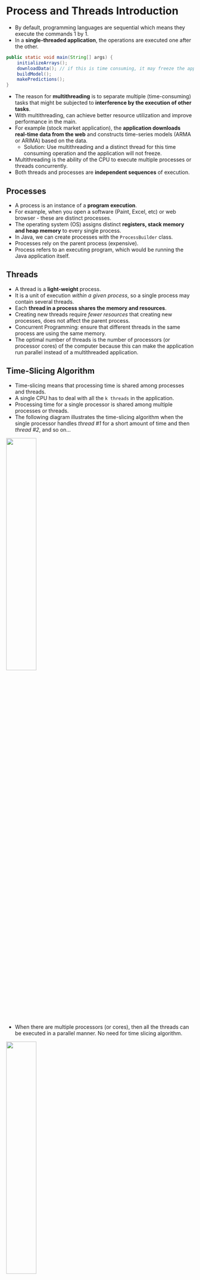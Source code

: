 # Process and Threads Introduction

- By default, programming languages are sequential which means they execute the commands 1 by 1.
- In a **single-threaded application**, the operations are executed one after the other.

```java
public static void main(String[] args) {
    initializeArrays();
    downloadData(); // if this is time consuming, it may freeze the application
    buildModel();
    makePredictions();
}
```

- The reason for **multithreading** is to separate multiple (time-consuming) tasks that might be subjected to **interference by the execution of other tasks**.
- With multithreading, can achieve better resource utilization and improve performance in the main.
- For example (stock market application), the **application downloads real-time data from the web** and constructs time-series models (ARMA or ARIMA) based on the data.
  - Solution: Use multithreading and a distinct thread for this time consuming operation and the application will not freeze.
- Multithreading is the ability of the CPU to execute multiple processes or threads concurrently.
- Both threads and processes are **independent sequences** of execution.

## Processes

- A process is an instance of a **program execution**.
- For example, when you open a software (Paint, Excel, etc) or web browser - these are distinct processes.
- The operating system (OS) assigns distinct **registers, stack memory and heap memory** to every single process.
- In Java, we can create processes with the `ProcessBuilder` class.
- Processes rely on the parent process (expensive).
- Process refers to an executing program, which would be running the Java application itself.

## Threads

- A thread is a **light-weight** process.
- It is a unit of execution _within a given process_, so a single process may contain several threads.
- Each **thread in a process shares the memory and resources**.
- Creating new threads require _fewer resources_ that creating new processes, does not affect the parent process.
- Concurrent Programming: ensure that different threads in the same process are using the same memory.
- The optimal number of threads is the number of processors (or processor cores) of the computer because this can make the application run parallel instead of a multithreaded application.

## Time-Slicing Algorithm

- Time-slicing means that processing time is shared among processes and threads.
- A single CPU has to deal with all the `k threads` in the application.
- Processing time for a single processor is shared among multiple processes or threads.
- The following diagram illustrates the time-slicing algorithm when the single processor handles _thread #1_ for a short amount of time and then _thread #2_, and so on...

<img src="./pics/time_slicing_algorithm.png" width="40%" />

- When there are multiple processors (or cores), then all the threads can be executed in a parallel manner. No need for time slicing algorithm.

<img src="./pics/parallel_execution.png" width="40%" />

## Benefits of Multithreading

- Can design more **responsive application**, can perform several operations concurrently.
- Can achieve **better resource utilization** (CPU utilization). By default, every Java application is single threaded. Can utilize **more CPU cores** with multiple threads.
- Can **improve performance** by utilizing CPU cores and run the threads in parallel.

## Downsides of Multithreading

- Threads are manipulating data that are located on the **same memory area** because they belong the same process - synchronization is not that straight-forward.
  - data may become inconsistent if multiple threads are manipulating the same data at the same time.
- Difficult to design and test/debug multithreaded applications.
- **Using multiple threads is expensive** - CPU has to save local data, application pointer, etc. of the current thread and has to load the other thread as well.
  - Switching between threads is a long operation. (expensive)

<img src="./pics/multithreading_disadvantage.png" width="40%" />

- It is **expensive to switch between multiple threads** - this is why an algorithm may become too slow with multiple threads.
- **RULE OF THUMB**: For small problems and applications, it is unnecessary to use multiple threads.

## Thread Lifecycle

1. `New` State
   - Every thread is in the new state until we call the `start()` method.
2. `Active` State
   - When we call the `start()` method on the given thread.
   - There are 2 sub-states:
     - `runnable`: ready to be executed but may not be currently executing because CPU is running another thread due to the time-slicing algorithm.
     - `running`: when the thread's turn comes, it enters the running state and executes the `run()` method.
3. `Blocked` / `Waiting` State
   - In this state, a thread is temporarily inactive and not consuming CPU time.
   - The thread may enter the blocked state or waiting state for various reasons, such as waiting for I/O operations, waiting for synchronization, or explicitly calling methods like `join()` or `sleep()`.
     - `join()`: waiting for another thread to be completed.
   - The _Thread Scheduler_ is responsible for resuming a blocked or waiting thread when the condition it was waiting for is satisfied.
4. `Terminated` State
   - When a thread has finished it's task.

## 3 Methods to Start Threads

1. Implementing the `Runner` interface

```java
class Runner2 implements Runnable {
    @Override
    public void run() {
        for (int i = 0; i < 10; i++) {
            System.out.println("Runner2: " + i);
        }
    }
}

public class Main {
    public static void main(String[] args) {
        Thread t2 = new Thread(new Runner2());
        t1.start();
    }
}
```

2. Extending the `Thread` class

```java
class Runner1 extends Thread {
    @Override
    public void run() {
        for (int i = 0; i < 10; i++) {
            System.out.println("Runner1: " + i);
        }
    }
}

public class Main {
    public static void main(String[] args) {
        Thread t1 = new Runner1();
        t1.start();
    }
}
```

3. Creating a inline thread

```java
    public static void main(String[] args) {
        Thread t3 = new Thread(new Runnable() {
            @Override
            public void run() {
                for (int i = 0; i < 10; i++) {
                    System.out.println("Runner3: " + i);
                }
            }
        });
        t3.start();
    }
```

## Use `Runnable` interface or `Thread` classes?

- Usually using the `Runnable` interface approach is preferred.
  - If we extends `Thread` then we can't extend any other class (usually a huge disadvantage) because in Java, a given class can extends one class exclusively.
  - A class may implement more interfaces as well - so implementing the `Runnable` interface can do no harm in the software logic.

## `sleep()`

- `Thread.sleep()` pauses the execution of the current thread for a specified duration (in _milliseconds_).
- Introduces delays or pauses in the program's execution.
- `Thread.sleep()` method can be used for controlling the timing of certain operations or introducing delays between actions.
- Throws an `InterruptedException` if the thread is interrupted by another thread.

## `join()`

- `Thread.join()` allows one thread to wait for the completion of another thread.
- When a thread invokes the `join()` method on another thread, it waits for that thread to finish its execution before continuing its own execution.
- In the example below:
  - By calling `t1.join()`, the main thread waits for `t1` to finish execution before continuing. Same for `t2`.
  - The `join()` calls ensure that the output from the main thread ("Finished with Threads...") is only printed once both `t1` and `t2` have finished their tasks.

```java
t1.start();
t2.start();

try {
    t1.join(); // Main thread waits for thread1 to complete
    t2.join(); // Main thread waits for thread2 to complete
} catch (InterruptedException e) {
    e.printStackTrace();
}

System.out.println("Finished with Threads...");
```

# Daemon and Worker Threads

- A thread in Java can be **daemon thread** or a standard **worker thread**.
- When a Java program starts, then one thread begins running immediately, i.e., `main` thread. It starts the main method.
- Can create child threads from the `main` thread. The main thread is the last thread to finish execution because it performs various shutdown operations.
- **daemon threads** are intended as helper threads, e.g., for garbage collection.

<img src="./pics/daemon_vs_worker_threads.png" width="40%" />

- Daemon threads are _low priority_ threads that run in the background to perform tasks such as garbage collection.
- Usually we create daemon threads for I/O operations or services (smartphone services such as NFC or Bluetooth communication).
  - Can create a daemon thread for a smartphone application to look for smart-watches to pair with.
- Daemon threads are **terminated by the JVM when all other worker threads are terminated** (finish execution).
  - They do not prevent the JVM from exiting when all non-daemon threads have finished executing.
  - When all worker threads have completed their execution, the JVM terminates any remaining daemon threads without allowing them to finish their work.
  - Recommended to use daemon threads for tasks that are safe to be terminated abruptly and do not require precise completion.
- _Main difference_: worker threads are not terminated while daemon threads are interrupted by the JVM.

```java
// Setting a thread as a Daemon Thread
t1.setDaemon(true);
```

## Thread Priority

<img src="./pics/thread_priority.png" width="60%" />

- Time-slicing algorithm is handled by Thread Scheduler.
- Can assign a priority value (1-10) to every Thread
  - default priority value is 5
  - `MIN_PRIORITY`: 1
  - `MAX_PRIORITY`: 10
- Threads with the _same priority_ value (default priority is 5) are executed in a **FIFS** (first-in-first-served) manner - the thread scheduler store the threads in a **queue**.
- Higher priority threads are executed before lower priority threads but it depends on the underlying OS (thread starvation is avoided).
  - E.g., main thread with default priority of 5 could be executed before threads with priority of 10.

```java
// Thread with priority 10
Thread t = new Thread(new WorkerThread());

t.setPriority(Thread.MAX_PRIORITY);
t.start();
```

# Memory Management of Threads

<img src="./pics/heap_and_stack_memory.png" width="40%" />

- Threads (of the same process) run in a shared memory space, while processes run in separate memory spaces.

| Stack Memory                                              | Heap Memory              |
| --------------------------------------------------------- | ------------------------ |
| Stores local variables, method arguments and method calls | Stores object references |
| Fast                                                      | Slow                     |
| Smaller memory                                            | Larger memory            |

- Every thread has its own stack memory but all threads share the heap memory (shared memory space). Thus, synchronization is needed.
- The main purpose of **synchronization** is the sharing of resources without interference using mutual exclusion.
  - So that threads cannot interfere the sharing of resources in Heap Memory.

## Synchronization

- Located in `~/_004_thread_memory_synchronization`

```java
public void increment() {
    counter++;
}
```

- In the example below,
  - Reading the number from memory
  - Incrementing the value
  - Writing the number to memory
  - Return with the variable
- These operations seems to be atomic in the sense that requires only a single operation but this is not the case.
  - It takes some time to finish with the _increment operation_.
  - During this procedure, another thread may call this method as well with the original counter value.
  - If both threads call this method at the same time, they share the same variable `counter` memory.
    - counter = 0
    - Thread 1: counter = counter + 1 = 1
    - Thread 2: counter = counter + 1 = 1
    - Final value counter = 1

```java
public static synchronized void increment() {
    counter++;
}
```

- Using the `synchronized` keyword helps to ensure that this method is only executed by a single thread at a given time, provides mutual exclusion
- Provides **mutual exclusion**.
- Ensures **thread safety** when multiple threads access shared data or critical sections of code concurrently.
- If the methods are accessing different variables that are not shared among multiple threads, there is no risk of data inconsistency or race conditions, and synchronization is not required.
- **Race Condition**: occurs when 2 or more threads access shared data concurrently, leading to unpredictable and incorrect behavior due to the uncontrolled interleaving of their operations.

## Intrinsic Lock (Monitor Lock)

```java
public synchronized void increment() {
    counter++;
}
```

- Every object in Java has an intrinsic lock.
- "A thread that needs exclusive and consistent access to an object's fields has to acquire the object's intrinsic lock before accessing them, and then release the intrinsic lock when it's done with them."
- Due to the monitor lock, **no 2 threads can execute the same `synchronized` method at the same time**.
- Only a single thread can acquire the intrinsic lock of the class.
- When the `synchronized` keyword is used, the thread acquires the intrinsic lock of the application.
- Removing the `synchronized` keyword allows the method to be called without acquiring the intrinsic lock. (faster)
- When a method is declared as `synchronized`, it means that only 1 thread can execute that method at a time.
  - A thread owns the intrinsic lock between the time is has acquired the lock and released the lock.
  - If a thread owns an intrinsic lock, no other thread can acquire the same lock.
- If multiple threads attempt to execute a `synchronized` method simultaneously, the additional threads will be blocked until the lock is released by the executing thread.
- If multiple `synchronized` methods are present in an object, different threads may need to wait for each other to release the lock associated with that object before they can proceed. This can lead to potential performance issues and contention.

### Object level locking (Intrinsic Lock)

- This is called object level locking because we get the monitor lock (intrinsic lock) associated with the object itself.

```java
public synchronized void increment() {
    counter++;
}

// block level lock
public void increment() {
    synchronized(this) {
        counter++;
    }
}
```

### Class level locking (Intrinsic Lock)

```java
public static synchronized void increment() {
    counter++;
}

public static void increment() {
    synchronized(ClassName.class) {
        counter++;
    }
}
```

- This is called class level locking because we get the monitor lock (intrinsic lock) associated with the class.
- Block level locks are generally recommended as they do not configure other execution in the method to be synchronized. So, only synchronized specific executions in the method.

## Locking with Custom Objects

```java
private static final Object lock1 = new Object();
private static final Object lock2 = new Object();

public static void increment1() {
    synchronized (lock1) {
        counter1++;
    }
}

public static void increment2() {
    synchronized (lock2) {
        counter2++;
    }
}
```

- Both methods are using independent locks.

## Thread Communication (`wait` and `notify`)

- Threads that are locking on the same intrinsic lock (monitor) can release the lock until the other thread calls `notify`.
- `wait()` and `notify()` methods can be used and called from _synchronized_ methods or blocks exclusively.

<img src="./pics/wait_and_notify.png" width="80%" />

- If there are 2 threads using the same intrinsic lock, the first thread goes into a waiting state with `wait()` but the second thread doesn't execute `notify()`, then thread 1 will be in the waiting state infinitely. This is called **deadlock**.

```java
class Process {

    public void produce() throws InterruptedException {
        synchronized (this) {
            System.out.println("Running the produce method...");
            wait();
            System.out.println("Again in the producer method...");
        }
    }

    public void consume() throws InterruptedException {
        Thread.sleep(1000);

        synchronized (this) {
            System.out.println("Consume method is executed...");
            notify();
            Thread.sleep(5000);
        }
    }

}
```

- In the example above, the behavior of `wait()` and `notify()` is such that when a thread calls `notify()`, it only signals to another waiting thread that it can wake up and attempt to reacquire the lock.
- However, the actual reacquisition of the lock by the waiting thread is not immediate.
- The waiting thread will only be able to proceed and acquire the lock when the notifying thread releases the lock by exiting the **synchronized** block.
  1. `consume()` method prints "Consume method is executed..."
  2. `consume()` method sleeps for 5 seconds (while still holding the lock as the synchronized block has not yet been exited).
  3. After 5 seconds, the `consume()` method releases the lock by exiting the synchronized block.
  4. `produce()` method acquires the lock and continues execution, printing "Again in the producer method...".

## Difference between `wait()` and `sleep()`

| `wait()`                                                    | `sleep()`                                                          |
| ----------------------------------------------------------- | ------------------------------------------------------------------ |
| Call `wait` on the Object.                                  | Call `sleep` on the Thread itself.                                 |
| `wait` can be the interrupted (need `InterruptedException`) | Sleep cannot be interrupted.                                       |
| `wait` must happen in a synchronized block.                 | Sleep does not have to be in a synchronized block.                 |
| `sleep` does not release the locks it hold.                 | `wait` releases the lock on the object that `wait()` is called on. |

## Releasing the Intrinsic Lock

- 2 ways to release the intrinsic lock with `wait()` and `notify()`
  - When a thread calls the `wait()` method, it releases the intrinsic lock (AKA monitor lock) that it holds, allowing other threads to acquire it.
  - When a thread calls the `notify()` method, it does not directly release the lock to the waiting thread, the thread continues to execute until it releases the lock explicitly by **exiting the synchronized block/method**.
- `notify()` is used to wake up one of the waiting threads that are waiting on the same monitor, allowing it to compete for the lock.
- The thread that calls `notify()` does not directly release the lock held by the waiting thread, it releases the lock itself at a later point.

<img src="./pics/sequence_of_events_for_wait_and_notify.png" width="60%" />

## Reentrant Locks

- Reentrant locks provide the ability for a thread to acquire the same lock multiple times without deadlocking itself, as long as it releases the lock the same number of times.
- It has the same behavior as the "synchronized approach" with some additional features.

```java
private Lock lock = new ReentrantLock(); // works too as Lock is an interface and ReentrantLock implements Lock
private ReentrantLock lock = new ReentrantLock();
lock.lock();
lock.unlock();
```

- `new ReentrantLock(boolean fairness)`
  - If the `fairness` parameter is set to be TRUE then the longest waiting thread will get the lock. (by default).
  - If the `fairness` parameter is set to FALSE, then there is no access order.
- **IMPORTANT**: a good approach is to use `try-catch-finally` blocks when doing the critical section and call `unlock()` in the finally block.
- A thread cannot acquire a lock owned by another thread but a given thread can acquire a lock that it owns.
- Allowing a thread to acquire the same lock more than once is called _re-entrant synchronization_.
- Example:
  - Consider recursive method calls.
  - If a given thread calls a recursive and synchronized method several times, then it is fine (note that in this case the same thread "enters" the synchronized block several times).
  - There will be no deadlock because of re-entrant synchronization.

## Locks and Synchronized Blocks

| Lock (Reentrant)                                                                                               | Synchronized Blocks                                |
| -------------------------------------------------------------------------------------------------------------- | -------------------------------------------------- |
| Can make a lock fair (**prevent thread starvation**)                                                           | Unfair by default                                  |
| Can check whether the given lock is held or not with `lock.isHeldByCurrentThread()` with `Reentrant` interface | Cannot check the lock status directly              |
| Can get the **list of waiting threads** for the given lock                                                     | Cannot directly access the list of waiting threads |
| Need `try-catch-finally` block                                                                                 | Don't need `try-catch-finally` block               |

## `volatile` Keyword

- `volatile` keyword in Java is used to indicate that a variable may be modified by multiple threads and it provides a lightweight synchronization mechanism for variables that are shared among threads.
- Used in scenarios where you have a variable that is accessed by multiple threads, and you want to ensure that changes made by 1 thread are immediately visible to other threads.
- Ensure that any read or write operation on the variable is directly performed on the main memory, rather than on a local cache specific to each thread.
- Guarantees visibility of changes made by 1 thread to other threads, helping to avoid certain subtle concurrency issues.

<img src="./pics/memory_of_threads.png" width="60%" />

- Every read of a `volatile` variable will be read from the **RAM** so from the main memory (not from cache).
  - usually variables are cached for performance reasons
  - caches are faster. Do not use `volatile` keyword is not necessary (it prevents instruction reordering which is a performance boost technique).
- `volatile` guarantees pushing to RAM, but pushing to RAM can happen even without volatile.

## When to use the `volatile` keyword?

1. Flag variables:
   - `volatile` is commonly used for boolean flags that control the execution of threads.
   - For example, a flag to stop a thread's execution when set to `true`.
   - Using `volatile` ensures that the flag's value is always visible to other threads.
2. Status variables:
   - If a variable represents the status of a shared resource and is updated by 1 thread, but read by multiple threads, marking it as `volatile` ensures that all threads see the most up-to-date status.
3. Performance considerations:
   - In some situations, using `volatile` can offer better performance compared to other synchronization mechanisms, especially when the shared variable is frequently read but rarely written.

## Stopping a Thread

- Need to use `volatile` keyword to ensure that the termination status of a thread is shared in the main memory (RAM).

```java
// Create a volatile variable to terminate the thread
private volatile boolean terminated;

// Create a setter
public void setTerminated(boolean terminated) {
    this.terminated = terminated;
}
```

## Deadlock

- Deadlock occurs when 2 or more threads wait forever for a lock or resource held by another thread.
- Deadlock is a state where 2 or more entities are stuck and unable to proceed because they are waiting for each other to release resources.

---

- Example of Deadlock in User Management Database table
  - Process 1 wants to update User A's profile and needs to acquire a lock on User A's row.
  - Process 2 wants to update User B's profile and needs to acquire a lock on User B's row.
  - If Process 1 already holds a lock on User A's row and also wants to update User B's row, while Process 2 already holds a lock on User B's row and wants to update User A's row, a **circular dependency** is created.
- Both processes are holding a lock on 1 row and are waiting for another row, resulting in a circular wait.
- Leads to a deadlock where both processes are stuck and cannot proceed further.

---

## Livelock

- Livelock occurs in concurrent systems, where 2 or more processes become stuck in a repetitive cycle of actions, unable to progress.
- Similar to deadlock, but in a livelock, the processes are not blocked or waiting for resources; they are continuously active, yet unable to make progress towards their goals.
- Often arise when multiple processes try to respond to a certain condition or event,but their actions end up interfering with each other, causing a perpetual loop.
- Unlike deadlocks, livelocks do not result in a complete system half, but it leads to an _inefficient utilization of resources_ and can severely _impact system performance_.
- Resolving a livelock typically involves careful analysis and modification of the affected processes' logic to break the repetitive cycle and enable progress.

---

- Practical Example to understand Livelock
  - 2 people trying to pass each other in a narrow hallway.
  - If both individuals move in the same direction at the same time to let the other person pass, hey end up blocking each other's path.
  - Then, they both step back to allow the other person to pass, which results in another collision.
  - The cycle repeats indefinitely, and neither person can make forward progress.

---

## How to handle deadlocks and livelocks?

- Ensure that **each thread acquires the locks in the same order** to avoid any _cyclic dependency_ in lock acquisition.
- Ensure that a thread does not block infinitely if it is unable to acquire a lock.
  - use `Lock` interface `tryLock()` method.
- Livelock can be handled with the methods above and some randomness
  - threads retry acquiring the locks at random intervals.

## Atomic Variables

- Provide atomicity guarantees for certain operations.
- Ensure that specific operations on the variable are executed atomically, meaning they are indivisible (cannot be interfered by other threads).
- Ensures thread-safety and avoids race conditions.
- Atomic variables should be used when you need to perform single, thread-safe operations on a single variable, such as incrementing, decrementing, or setting its value.
- Useful in scenarios with high contention, where multiple threads may simultaneously read and write to the same variable.

## When to use atomic variables over the `synchronized` keyword?

1. Simplicity
   - Atomic variables are simpler to use and understand, especially for simple operations on a single variable.
2. Performance
   - Atomic variables can offer better performance in high-contention scenarios compared to synchronized blocks as they have _lower overhead_.
   - `synchronized` keyword introduces higher overhead due to acquiring and releasing locks, which can impact performance, especially in scenarios with low contention.
3. Granularity
   - Atomic variables allow fine-grained control over the synchronization of specific operations, while `synchronized` keyword applies to entire blocks or methods.

## Classes for Atomic Variables

- In Java, the `java.util.concurrent.atomic` package provides several classes for atomic variables.

1. `AtomicInteger`: this class provides atomic operations for `int` values. Supports atomic increments, decrements, additions and comparisons.

```java
import java.util.concurrent.atomic.AtomicInteger;

AtomicInteger atomicInteger = new AtomicInteger(0);
atomicInteger.incrementAndGet(); // Atomically increments the value by 1 and returns the new value
atomicInteger.getAndAdd(5); // Atomically adds 5 to the value and returns the previous value
```

2. `AtomicLong`: Similar to `AtomicInteger`, this class provides atomic operations for `long` values.

```java
import java.util.concurrent.atomic.AtomicLong;

AtomicLong atomicLong = new AtomicLong(0L);
atomicLong.decrementAndGet(); // Atomically decrements the value by 1 and returns the new value
atomicLong.compareAndSet(10L, 15L); // Atomically compares the value with 10L and sets it to 15L if they match
```

3. `AtomicBoolean`: This class provides atomic operations for `boolean` values.

```java
import java.util.concurrent.atomic.AtomicBoolean;

AtomicBoolean atomicBoolean = new AtomicBoolean(true);
atomicBoolean.getAndSet(false); // Atomically sets the value to false and returns the previous value
```

4. `AtomicReference`: This class provides atomic operations for reference types.

```java
import java.util.concurrent.atomic.AtomicReference;

AtomicReference<String> atomicReference = new AtomicReference<>("Hello");
atomicReference.compareAndSet("Hello", "Hi"); // Atomically compares the value with "Hello" and sets it to "Hi" if they match
```

## Semaphores

- **Simple variables** (or abstract data types) that are used for controlling access to a common resource. Important concept in operating systems.
- "It is a record of how many units of a particular resource are available. We have to wait until a unit of the resource becomes available again".
- Maintains a set of permits that threads must acquire before accessing the shared resource.
- Semaphores can be used to limit the number of concurrent threads accessing the resource or to coordinate access in a specific order.
- Uses the `Semaphore` class to provide semaphore functionality.
- Semaphores have an internal counter representing the number of available permits.
- Threads can acquire permits using the `acquire` method and release them using the `release` method.
- **Counting Semaphores**: allows an arbitrary resource count.
- **Binary Semaphores**: semaphores that are restricted to the values 0 and 1.

---

- Practical example of Semaphores
  - Suppose a library has 10 identical study rooms (each room can be used by a single student at a time).
  - Students must request a study room from the front desk.
  - If no rooms are free, students have to wait for rooms to be available again so until someone relinquishes (leaves) a given study room.
  - When a student finished using the room, the student must return to the front desk and indicate that 1 room has become free.
  - the front desk is the Semaphore in this case.

---

- Semaphores track only **how many resources are free** - it does not keep track of which of the resources are free.
- The semaphore count may serve as a useful **trigger** for a number of different actions (web servers).
- **Producer-Consumer** problem can be solved and implemented with the help of semaphores (Dijkstra's approach).

## Mutex (Mutual Exclusive Object)

- Mutex is a synchronization mechanism used to protect shared resources from concurrent access by multiple threads.
- It allows only 1 thread to acquire the mutex and access the shared resource at a time, ensuring exclusive access and preventing data races or conflicts.
- The `ReentrantLock` class implements mutex functionality.
- Mutexes provide more flexibility than Java's intrinsic locks (`synchronized` keyword) by allowing explicit control over lock acquisition and release.
- Mutex is very similar to a binary semaphore: while binary semaphore can be used as mutex, a mutex is a more specific use-case.
- `Lock` is designed to enforce a mutual exclusion concurrency control policy.

## Semaphore vs Mutex

| Semaphore                                                                                                                          | Mutex                                                                                                                            |
| ---------------------------------------------------------------------------------------------------------------------------------- | -------------------------------------------------------------------------------------------------------------------------------- |
| **Signalling Mechanism**                                                                                                           | **Locking Mechanism**                                                                                                            |
| Threads and processes perform `wait()` and `notify()` operations to indicate whether that are acquiring or releasing the resource. | Threads or processes have to acquire the lock on mutex object if it wants to acquire the resource.                               |
| Allows multiple program threads to access the **finite instance of resources** (not just a single resource)                        | Allows multiple program threads to access a **single shared resource** but one at a time.                                        |
| the process of thread **blocks** itself if no resource is free till the count of semaphore become greater than 0                   | if the lock is already acquired by another thread or process then the thread will **wait** until the mutex object gets unlocked. |

# Creating Threads with Executors

## Executors

- Executors provide a higher-level interface for executing tasks in a multithreaded environment.
- They abstract away the low-level details of thread creation, management and scheduling.
- Executors **manage a pool of worker threads** that can be **reused** for executing tasks. Using thread pool makes multithreading **efficient**.
- They improve performance and resource management by reusing threads instead of creating new threads for every task.
  - Creating a thread is expensive because Java needs to allocate stack memory, cache, CPU associated with every single thread.

---

- Why use thread pools and the Executor Framework?
  - Java provides its own multithreading framework: `Executor Framework`.
  - It will handle everything: schedule and execute the submitted tasks.
  - Adding a new thread for each process leads to the creation of a large number of threads.
    - These threads need memory + CPU will spend too much time switching context when the threads are swapped.
  - Thread pools can reuse threads in an efficient manner by keeping the threads alive and reusing them (thread pools are usually **queues**).

---

#### Types of Executors:

1. `SingleThreadExecutor`
   - This executor has a single thread so we can execute processes in a sequential manner. Every process is executed by a new thread.
2. `FixedThreadPool(n)`
   - This is how we can create a thread pool with `n` threads. Usually `n` is the number of cores in the CPU.
   - Maintains a fixed number of threads that are always available for executing tasks.
   - If a thread finished executing a task, the thread pool will assign another task to that thread.
   - If there are more tasks than n, then these tasks are stored with a `LinkedBlockingQueue` data structure.
3. `CachedThreadPool`
   - Dynamically create and reuse threads based on the demand for tasks.
   - The number of threads is not bounded.
   - If all threads are busy executing some tasks and a new task comes, the pool will create and add a new thread to the executor.
   - If a thread remains idle for **60 seconds**, the thread is removed.
   - It is used for short parallel tasks.
4. `ScheduledExecutor`
   - Used for scheduling tasks to run at a specific time or with a fixed delay between executors.

---

## `Runnable` and `Callable` Interfaces

|              | `Runnable`                             | `Callable`                                                      |
| ------------ | -------------------------------------- | --------------------------------------------------------------- |
| Purpose      | Represents a task that can be executed | Represents a task that can be executed and **returns a result** |
| Method       | `void run()`                           | `V call()`                                                      |
| Return type  | None(void)                             | Can return a value of type V                                    |
| Usage        | Used for fire-and-forget tasks         | Used when a result is needed                                    |
| Supported By | `Executor` and `ExecutorService`       | `ExecutorService` and `ScheduledExecutorService`                |

- `Runnable` is used when the execution has started but the calling thread doesn't need to wait for a result.
- `Callable` is used when a result is needed, and it provides a way to retrieve the result of the _computation_.
- `Callable` interface is typically used with the `ExecutorService`, which represents a thread pool that can execute tasks asynchronously.
- `Callable` tasks are useful when you need to perform a computation in a separate thread and retrieve the result asynchronously, allowing the calling thread to continue with other operations or wait for the result to be available.

---

- `Callable` is a function interface with a single method `call()`, which returns a value of type `V` (the result of the computation).
- When a `Callable` task is submitted to an `ExecutorService` using the `submit()` method, it returns a `Future` object that represents the result of the computation.
  - `executorService.submit()` can handle `Runnable` interfaces as well as `Callable interfaces.
  - `executorService.submit()` can handle a `Future<T>` return value and we can get the `T` value with `get()` on the future object.
- The `Future` object provides methods to check if the computation is complete, retrieve the result using the `get()` method (which blocks until the result is available), and cancel the task if needed.

---

- To submit tasks that implement the `Runnable` interface, `executorService.execute()` is used.

---

# Collection Framework

<img src="./pics/java-collections-framework.png" width="50%" style="background-color:white;padding:10px;border:3px solid black" />

- Might not be thread safe (not synchronized).

## Collections Synchronization

- Java provides the `Collections` class, which includes methods for synchronizing collections.
- Without synchronization, concurrent access to a collection can result in data inconsistencies, race conditions, and other concurrency related issues.
- Synchronizing a collection ensures that only 1 thread can modify the collection at a time, preventing concurrent modifications and maintaining data integrity.
- Synchronized collections use an _internal lock_ mechanism to ensure thread-safe access. This lock allows only 1 thread to perform operations on the collection at a time, while other threads wait for their turn.

```java
// For synchronizing ArrayList
List<Integer> nums = Collections.synchronizedList(new ArrayList<>());
```

## Latch

- Synchronization mechanism that allows 1 or more threads to wait until a set of operations being performed by other threads completes.
- The `CountDownLatch` class is initialized with a count, which represents the number of times the `countDown()` method must be invoked before the waiting threads are released.
- Threads that need to wait for the latch to be released call the `await()` method on the latch. If the count is greater than 0, the calling thread will be blocked until the count reaches 0.
- Once all the operations being performed by other threads are completed, the latch count is decrementing using the `countDown()` method. This allows waiting threads to proceed.
- The `CountDownLatch` is a **one-time mechanism**. Once the count reaches 0, it cannot be reset.
- Latches are commonly used to coordinate the execution of multiple threads, where 1 or more threads need to wait for others to complete before proceeding.
- Latches are often used in scenarios like waiting for a specific number of tasks to complete in a parallel computation, waiting for resources to be initialized, or waiting for a group of threads to finish their work before continuing.

## CyclicBarrier

- Synchronization mechanism that allows a group of threads to wait at a predetermined point until all threads in the group have reached that point.
- The `CyclicBarrier` class is initialized with a count, which represents the number of threads that must reach the barrier before they are released.
- Threads that need to synchronize with the barrier call the `await()` method on the `CyclicBarrier`. Each thread that calls `await()` indicates that it has reached the barrier.
- Once the specified number of threads have called `await()`, the barrier is tripped, and all the waiting threads are released simultaneously.
- `CyclicBarrier` can be reused after all threads have been released. Once the barrier is tripped, the count is reset, and threads can use it again for synchronization.
- `CyclicBarrier` can also be initialized with a barrier action, which is a runnable task that is executed once the barrier is tripped. This can be useful for performing additional actions after all threads have reached the barrier.
- `CyclicBarrier` is often used in scenarios where **multiple threads need to wait for each other** to reach a common point before proceeding, such as dividing a complex computation into smaller tasks that can be executed in parallel and synchronized at certain stages.

## `BlockingQueue`

- `BlockingQueue` is a data structure that provides thread-safe operations for adding and removing elements.
- It supports blocking operations, meaning threads can be blocked when attempting to add or remove elements from the queue.
- If a thread tries to remove an element from an empty queue, it will be blocked until an element becomes available.
- If a thread tries to add an element to a full queue, it will be blocked until space becomes available.
- Commonly used in concurrent programming scenarios (Producer-Consumer) where multiple threads need to coordinate and exchange data efficiently, ensuring that the producer and consumer threads are synchronized.

## `DelayQueue`

- `DelayQueue` is a class that implements the `BlockingQueue` interface and provides a special priority queue for elements that have a delay associated with them.
- Allows the elements to have a specific delay before they can be taken from the queue.
- `DelayQueue` orders elements based on their delay time, so the element with the shortest delay will be the first one to be available for retrieval.
- Elements can only be taken from the queue when their delay has expired. If an element's delay has not expired, the `take()` method will block until the delay is over.
- `Delayed` interface requires implementing 2 methods:
  - `getDelay(TimeUnit unit)`: specifies the remaining time for an element's delay to expire.
  - `compareTo(Delayed o)`: order elements in the queue.
- Useful in scenarios where you need to schedule tasks or events to occur after a specific delay, such as delayed execution of tasks or managing timed events.

## `PriorityQueue`

- `PriorityBlockingQueue` is a class that implements the `BlockingQueue` interface and represents a thread-safe, priority-based queue.
- Used in multithreading where elements are inserted into the queue by different threads and the order of retrieval is based on the priority of the elements.
- Elements in a `PriorityBlockingQueue` are ordered based on their natural ordering or a custom comparator provided at the time of creation.
- When a thread tries to remove an element from the queue, it gets the element with the highest priority (the minimum element according to the natural order or comparator).
- If multiple elements have the **same priority**, their order or retrieval is not guaranteed.
- If the queue is empty, the retrieval operation blocks the calling thread until an element becomes available.

## `HashMap` as a Synchronized Collections

- `Map<String, Integer> map = Collections.synchronizedMap(new HashMap<>());`
  - NOT AN EFFICIENT SOLUTION!
  - Can make a `Map` synchronized with the help of the `Collections` class.
  - Uses the **intrinsic lock** which means that independent operations may have to wait for each other.
    - not efficient because it uses a single thread (intrinsic lock) can manipulate the underlying data structure.
- `ConcurrentHashMap`
  - Can make a map synchronized with defining **segments** of the underlying array.
  - these segments (16 items) can be updated only by a **single thread**.
  - Assign a lock to every segment instead of using a single lock.
  - **Every thread can read** any item from the underlying array without restrictions.

## `Exchanger`

<img src="./pics/exchanger.png" width="50%" />

- `Exchanger` is a synchronization construct that allows **2 threads to exchange objects**.
- Provides a point of rendezvous where 2 threads can swap objects.
- Operates based on the principle of thread synchronization, ensuring that the exchange happens only when both threads have reached the exchange point.

---

- Main features and usage patterns of the `Exchanger` class:
  - `Exchanger` class is a **generic** class that takes a type parameter specifying the type of objects to be exchanged. E.g., `Exchanger<Integer>`
  - `Exchanger` class provides 2 methods: `exchange()` and `exchange(V value)`.
  - The `exchange()` method is a *blocking* operation that waits for another thread to arrive at the exchange point before proceeding with the exchange. It returns the object received from the other thread.
  - The `exchange(V value)` method allows a thread to exchange its own object with the other thread. It waits for the other thread to arrive at the exchange point, exchanges the objects, and returns the object received from the other thread.
  - If 1 of threads arrives at the exchange point before the other, it will wait until the other thread arrives. This synchronization ensures that both threads perform the exchange together.
  - If only 1 thread calls the `exchange()` method, it will be blocked until another thread arrives.
  - If both threads call the `exchange()` method simultaneously, they will swap their objects and continue execution.

---
